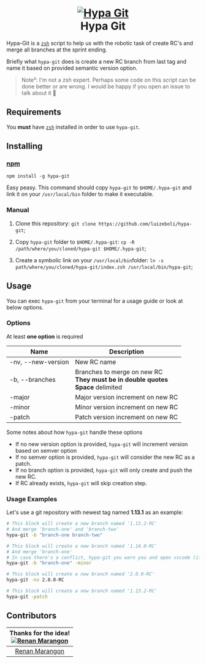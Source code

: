 <h1 align="center">
  <a href="https://github.com/luizeboli/hypa-git">
    <img alt="Hypa Git" src="https://i.imgur.com/3bswOSQ.png">
  </a>
  <br>Hypa Git<br>
</h1>

Hypa-Git is a <a href="http://zsh.org" target="_blank"><code>zsh</code></a> script to help us with the robotic task of create RC's and merge all branches at the sprint ending.

Briefly what `hypa-git` does is create a new RC branch from last tag and name it based on provided semantic version option.

> Note²: I'm not a zsh expert. Perhaps some code on this script can be done better or are wrong.
> I would be happy if you open an issue to talk about it 🤝

## Requirements

You **must** have <a href="http://zsh.org" target="_blank"><code>zsh</code></a> installed in order to use `hypa-git`.

## Installing

### [npm](https://npmjs.com)

```
npm install -g hypa-git
```

Easy peasy. This command should copy `hypa-git` to `$HOME/.hypa-git` and link it on your `/usr/local/bin` folder to make it executable.

### Manual

1) Clone this repository:
`git clone https://github.com/luizeboli/hypa-git`;

2) Copy `hypa-git` folder to `$HOME/.hypa-git`:
`cp -R /path/where/you/cloned/hypa-git $HOME/.hypa-git`;

3) Create a symbolic link on your `/usr/local/bin`folder:
`ln -s path/where/you/cloned/hypa-git/index.zsh /usr/local/bin/hypa-git`;

## Usage

You can exec `hypa-git` from your terminal for a usage guide or look at below options.

### Options

At least **one option** is required

| Name               | Description                                                                                   
| ------             | -----------                                                                                   
| -nv, --new-version | New RC name                                                                                   
| -b, --branches     | Branches to merge on new RC<br />**They must be in double quotes**<br />**Space** delimited 
| -major             | Major version increment on new RC                                                             
| -minor             | Minor version increment on new RC                                                             
| -patch             | Patch version increment on new RC                                                             

Some notes about how `hypa-git` handle these options
* If no new version option is provided, `hypa-git` will increment version based on semver option
* If no semver option is provided, `hypa-git` will consider the new RC as a patch.
* If no branch option is provided, `hypa-git` will only create and push the new RC.
* If RC already exists, `hypa-git` will skip creation step.

### Usage Examples

Let's use a git repository with newest tag named **1.13.1** as an example:

```sh
# This block will create a new branch named '1.13.2-RC'
# And merge 'branch-one' and 'branch-two' 
hypa-git -b "branch-one branch-two"

# This block will create a new branch named '1.14.0-RC' 
# And merge 'branch-one'
# In case there's a conflict, hypa-git you warn you and open vscode (if installed)
hypa-git -b "branch-one" -minor

# This block will create a new branch named '2.0.0-RC'
hypa-git -nv 2.0.0-RC

# This block will create a new branch named '1.13.2-RC'
hypa-git -patch 
```

## Contributors

| Thanks for the idea!<br />[![Renan Marangon](https://github.com/maracunha.png?size=100)](https://github.com/maracunha) |
| :--:                                                                                           |
| [Renan Marangon](https://github.com/maracunha)                                                 |
